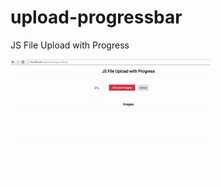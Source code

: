 # upload-progressbar
JS File Upload with Progress
<p>
	<a href="https://github.com/prongbang/upload-progressbar/blob/master/upload-progressbar.gif" target="_blank">
		<img src="https://github.com/prongbang/upload-progressbar/blob/master/upload-progressbar.gif" alt="screencast" style="max-width:100%;">
	</a>
</p>
